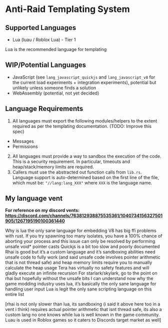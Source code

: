 # Anti-Raid Templating System

## Supported Languages

- Lua (luau / Roblox Lua) - Tier 1

Lua is the recommended language for templating

## WIP/Potential Languages

- JavaScript (see ``lang_javascript_quickjs`` and ``lang_javascript_v8`` for the current load experiments + integration experiments), potential but unlikely unless someone finds a solution
- WebAssembly (potential, not yet decided)

## Language Requirements

1. All languages must export the following modules/helpers to the extent required as per the templating documentation. (TODO: Improve this spec)

- Messages
- Permissions

2. All languages must provide a way to sandbox the execution of the code. This is a security requirement. In particular, timeouts and heap/stack/memory limits are required.
3. Callers must use the abstracted out function calls from ``lib.rs``. Language support is auto-determined based on the first line of the file, which must be: ``"//lang:lang_XXX"`` where ``XXX`` is the language name.

## My language vent

**For reference on my discord vents: https://discord.com/channels/763812938875535361/1040734156327501905/1267195190100361440**

Why is lua the only sane language for embedding
V8 has big ffi problems with rust. If you try spawning too many isolates, you have a 100% chance of aborting your process and this issue can only be resolved by performing unsafe void* pointer casts 
Quickjs is a bit too slow and poorly documented 
Rhai is good but it’s a custom language and it’s sandboxing abilities need unsafe code to fully work (and said unsafe code involves pointer arithmetic that is not thread safe) and heap memory limits require you to manually calculate the heap usage 
Tera has virtually no safety features and will gladly execute an infinite recursion
For starlark/skylark, go to the point on rhai but hopefully without the unsafe bits
I can understand now why the game modding industry uses lua, it’s basically the only sane language for handling user input
Lua is legit the only sane scripting language on this entire list

[rhai is not only slower than lua, its sandboxing (i said it above here too in a vent i think) requires actual pointer arithmetic that isnt thread safe, its also a custom lang no one knows while lua is well known in the game community. Luau is used in Roblox games so it caters to Discords target market as well]